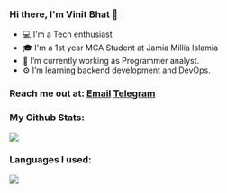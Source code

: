 ### Hi there, I'm Vinit Bhat 👋

- 💻 I'm a Tech enthusiast
- 🎓 I'm a 1st year MCA Student at Jamia Millia Islamia
- 🔭 I’m currently working as Programmer analyst.
- ⚙  I’m learning backend development and DevOps.

### Reach me out at: [Email](mailto:99.bhatvinit@gmail.com) [Telegram](https://t.me/BhatSahab)



### My Github Stats:


<img src="https://github-readme-stats.vercel.app/api?username=bhat-sahab&theme=great-gatsby&show_icons=true&icon_color=f54260&title_color=f54260&bg_color=121212&border_color=ff695e">



### Languages I used:

<img src="https://github-readme-stats.vercel.app/api/top-langs/?username=bhat-sahab&layout=compact&color=2e2e2e&theme=great-gatsby&show_icons=true&icon_color=f54260&title_color=f54260&text_color=e9ff6b&bg_color=121212&border_color=fff75e">
